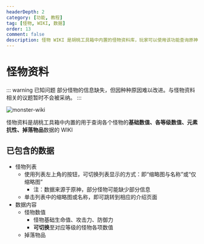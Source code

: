 ```yaml
---
headerDepth: 2
category: [功能, 教程]
tag: [怪物, WIKI, 数据]
order: 13
comment: false
description: 怪物 WIKI 是胡桃工具箱中内置的怪物资料库，玩家可以使用该功能查询原神内全部怪物的具体信息，通过分析怪物来降低游戏难度。
---
```


# 怪物资料

::: warning 已知问题
部分怪物的信息缺失，但因种种原因难以改进。与怪物资料相关的议题暂时不会被采纳。
:::

![monster-wiki](https://img.alicdn.com/imgextra/i3/1797064093/O1CN01WdFqdC1g6e0sAREwO_!!1797064093.png_.webp)

怪物资料是胡桃工具箱中内置的用于查询各个怪物的**基础数值、各等级数值、元素抗性、掉落物品**数据的 WIKI

## 已包含的数据

- 怪物列表
  - 使用列表左上角的按钮，可切换列表显示的方式：即“缩略图与名称”或“仅缩略图”
    - 注：数据来源于原神，部分怪物可能缺少部分信息
  - 单击列表中的缩略图或名称，即可跳转到相应的介绍页面
- 数据内容
  - 怪物数值
    - 怪物基础生命值、攻击力、防御力
    - **可切换**至对应等级的怪物各项数值
  - 掉落物品
